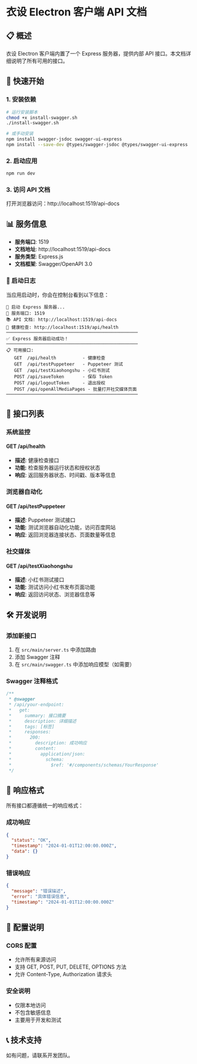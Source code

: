# 衣设 Electron 客户端 API 文档

## 📋 概述

衣设 Electron 客户端内置了一个 Express 服务器，提供内部 API 接口。本文档详细说明了所有可用的接口。

## 🚀 快速开始

### 1. 安装依赖

```bash
# 运行安装脚本
chmod +x install-swagger.sh
./install-swagger.sh

# 或手动安装
npm install swagger-jsdoc swagger-ui-express
npm install --save-dev @types/swagger-jsdoc @types/swagger-ui-express
```

### 2. 启动应用

```bash
npm run dev
```

### 3. 访问 API 文档

打开浏览器访问：http://localhost:1519/api-docs

## 📊 服务信息

- **服务端口**: 1519
- **文档地址**: http://localhost:1519/api-docs
- **服务类型**: Express.js
- **文档框架**: Swagger/OpenAPI 3.0

### 🚀 启动日志

当应用启动时，你会在控制台看到以下信息：

```
🚀 启动 Express 服务器...
📡 服务端口: 1519
📚 API 文档: http://localhost:1519/api-docs
🏥 健康检查: http://localhost:1519/api/health
──────────────────────────────────────────────────
✅ Express 服务器启动成功！
──────────────────────────────────────────────────
📋 可用接口:
   GET  /api/health          - 健康检查
   GET  /api/testPuppeteer   - Puppeteer 测试
   GET  /api/testXiaohongshu - 小红书测试
   POST /api/saveToken       - 保存 Token
   POST /api/logoutToken     - 退出授权
   POST /api/openAllMediaPages - 批量打开社交媒体页面
──────────────────────────────────────────────────
```

## 🔗 接口列表

### 系统监控

#### GET /api/health
- **描述**: 健康检查接口
- **功能**: 检查服务器运行状态和授权状态
- **响应**: 返回服务器状态、时间戳、版本等信息

### 浏览器自动化

#### GET /api/testPuppeteer
- **描述**: Puppeteer 测试接口
- **功能**: 测试浏览器自动化功能，访问百度网站
- **响应**: 返回浏览器连接状态、页面数量等信息

### 社交媒体

#### GET /api/testXiaohongshu
- **描述**: 小红书测试接口
- **功能**: 测试访问小红书发布页面功能
- **响应**: 返回访问状态、浏览器信息等

## 🛠️ 开发说明

### 添加新接口

1. 在 `src/main/server.ts` 中添加路由
2. 添加 Swagger 注释
3. 在 `src/main/swagger.ts` 中添加响应模型（如需要）

### Swagger 注释格式

```javascript
/**
 * @swagger
 * /api/your-endpoint:
 *   get:
 *     summary: 接口摘要
 *     description: 详细描述
 *     tags: [标签]
 *     responses:
 *       200:
 *         description: 成功响应
 *         content:
 *           application/json:
 *             schema:
 *               $ref: '#/components/schemas/YourResponse'
 */
```

## 📝 响应格式

所有接口都遵循统一的响应格式：

### 成功响应
```json
{
  "status": "OK",
  "timestamp": "2024-01-01T12:00:00.000Z",
  "data": {}
}
```

### 错误响应
```json
{
  "message": "错误描述",
  "error": "具体错误信息",
  "timestamp": "2024-01-01T12:00:00.000Z"
}
```

## 🔧 配置说明

### CORS 配置
- 允许所有来源访问
- 支持 GET, POST, PUT, DELETE, OPTIONS 方法
- 允许 Content-Type, Authorization 请求头

### 安全说明
- 仅限本地访问
- 不包含敏感信息
- 主要用于开发和测试

## 📞 技术支持

如有问题，请联系开发团队。 